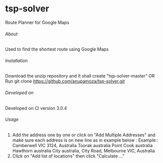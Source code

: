 # tsp-solver
Route Planner for Google Maps

###### About ######
Used to find the shortest route using Google Maps


###### Installation ######
Download the unzip repository and It shall create "tsp-solver-master"
OR 
Run git clone https://github.com/anupamoza/tsp-solver.git


###### Developed on ######
Developed on CI version 3.0.4


###### Usage ######
1. Add the address one by one or click on "Add Multiple Addresses" and make sure each address is on new line as in example below : 
    Example::
    Camberwell VIC 3124, Australia
    Toorak australia
    Point Cook australia
    Hawthorn australia
    City australia, City Road, Melbourne VIC, Australia
2. Click on "Add list of locations" then click "Calculate ..."


